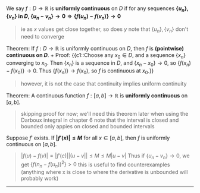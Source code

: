We say $f: D \rightarrow \mathbb{R}$ is **uniformly continuous** on $D$ if for any sequences **$\{u_n\}$, $\{v_n\}$ in $D$, $\{u_{n}-v_{n}\}\rightarrow0\Rightarrow\{f(u_{n})-f(v_{n})\}\rightarrow0$**
> ie as $x$ values get close together, so does $y$
> note that $\{u_n\}, \{v_n\}$ don't need to converge

Theorem: If $f: D \rightarrow \mathbb{R}$ is uniformly continuous on $D$, then $f$ is **(pointwise) continuous on $D$**.
+
Proof: 
{{c1::Choose any $x_0 \in D$, and a sequence $\{x_n\}$ converging to $x_0$.
Then $\{x_n\}$ is a sequence in $D$, and $\{x_n - x_0\} \rightarrow 0$, so $\{f(x_n) - f(x_0)\} \rightarrow 0$. Thus $\{f(x_n)\} \rightarrow f(x_0)$, so $f$ is continuous at $x_0$.}}
> however, it is not the case that continuity implies uniform continuity

Theorem: A continuous function $f: [a,b] \rightarrow \mathbb{R}$ is **uniformly continuous** on $[a,b]$.
> skipping proof for now; we'll need this theorem later when using the Darboux integral in chapter 6
> note that the interval is closed and bounded
> only appies on closed and bounded intervals

Suppose $f'$ exists. If **$|f'(x)| \leq M$** for all $x \in [a,b]$, then $f$ is uniformly continuous on $[a,b]$.
> $|f(u) - f(v)| = |f'(c)||(u-v|| \leq M \leq M | u - v|$
> Thus if $\{u_{n}-v_{n}\}\rightarrow0$, we get $\{f(n_{n}-f(u_{n}))^{2}\}>0$
> this is useful to find counterexamples (anything where x is close to where the derivative is unbounded will probably work)

***
